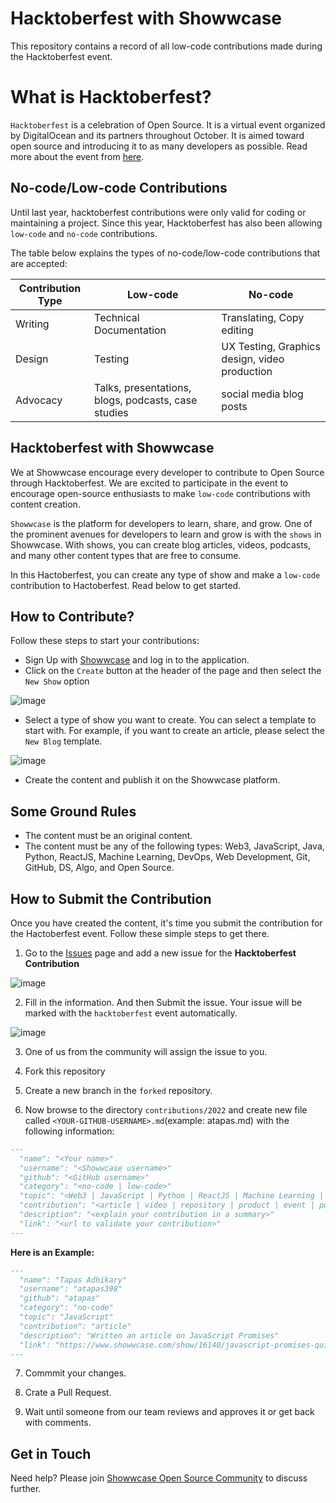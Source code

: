 # Hacktoberfest with Showwcase

This repository contains a record of all low-code contributions made during the Hacktoberfest event.

# What is Hacktoberfest?
`Hacktoberfest` is a celebration of Open Source. It is a virtual event organized by DigitalOcean and its partners throughout October. It is aimed toward open source and introducing it to as many developers as possible. Read more about the event from [here](https://hacktoberfest.com/).

## No-code/Low-code Contributions

Until last year, hacktoberfest contributions were only valid for coding or maintaining a project. Since this year, Hacktoberfest has also been allowing `low-code` and `no-code` contributions.

The table below explains the types of no-code/low-code contributions that are accepted:

| Contribution Type | Low-code                                            | No-code                                       |
| ----------------- | --------------------------------------------------- | --------------------------------------------- |
| Writing           | Technical Documentation                             | Translating, Copy editing                     |
| Design            | Testing                                             | UX Testing, Graphics design, video production |
| Advocacy          | Talks, presentations, blogs, podcasts, case studies | social media blog posts                       |

## Hacktoberfest with Showwcase

We at Showwcase encourage every developer to contribute to Open Source through Hacktoberfest. We are excited to participate in the event to encourage open-source enthusiasts to make `low-code` contributions with content creation. 

`Showwcase` is the platform for developers to learn, share, and grow. One of the prominent avenues for developers to learn and grow is with the `shows` in Showwcase. With shows, you can create blog articles, videos, podcasts, and many other content types that are free to consume.

In this Hactoberfest, you can create any type of show and make a `low-code` contribution to Hactoberfest. Read below to get started.

## How to Contribute?

Follow these steps to start your contributions:

- Sign Up with [Showwcase](https://showwcase.com) and log in to the application.
- Click on the `Create` button at the header of the page and then select the `New Show` option

![image](https://user-images.githubusercontent.com/3633137/194374689-5f165cc1-59ea-4929-839a-9f67284a3c22.png)

- Select a type of show you want to create. You can select a template to start with. For example, if you want to create an article, please select the `New Blog` template.

![image](https://user-images.githubusercontent.com/3633137/194375139-e0757f43-ff5e-4cc5-a190-33551da3d5cd.png)

- Create the content and publish it on the Showwcase platform.

## Some Ground Rules

- The content must be an original content.
- The content must be any of the following types: Web3, JavaScript, Java, Python, ReactJS, Machine Learning, DevOps, Web Development, Git, GitHub, DS, Algo, and Open Source.


## How to Submit the Contribution

Once you have created the content, it's time you submit the contribution for the Hactoberfest event. Follow these simple steps to get there.

1. Go to the [Issues](https://github.com/Showwcase/hacktoberfest/issues/new/choose) page and add a new issue for the **Hacktoberfest Contribution**

![image](https://user-images.githubusercontent.com/3633137/194370630-72dd971c-e22c-4a02-9804-15e08ce22797.png)

2. Fill in the information. And then Submit the issue. Your issue will be marked with the `hacktoberfest` event automatically.

![image](https://user-images.githubusercontent.com/3633137/194376744-235179fb-55a4-4db1-a864-3720fc6e7f95.png)

3. One of us from the community will assign the issue to you.

4. Fork this repository
  
5. Create a new branch in the `forked` repository.
  
6. Now browse to the directory `contributions/2022` and create new file called `<YOUR-GITHUB-USERNAME>.md`(example: atapas.md) with the following information:
   
  ```md
  ---
    "name": "<Your name>"
    "username": "<Showwcase username>"
    "github": "<GitHub username>"  
    "category": "<no-code | low-code>"
    "topic": "<Web3 | JavaScript | Python | ReactJS | Machine Learning | DevOps | Web Development | Git | GitHub | Open Source>"
    "contribution": "<article | video | repository | product | event | podcast>"
    "description": "<explain your contribution in a summary>"
    "link": "<url to validate your contribution>"
  ---  
  ```
  
  **Here is an Example:**
  
  ```md
  ---
    "name": "Tapas Adhikary"
    "username": "atapas398"
    "github": "atapas"  
    "category": "no-code"
    "topic": "JavaScript"
    "contribution": "article"
    "description": "Written an article on JavaScript Promises"
    "link": "https://www.showwcase.com/show/16140/javascript-promises-quizzes-and-interview-questions"
  ---
  ```
7. Commmit your changes.

8. Crate a Pull Request.
  
9. Wait until someone from our team reviews and approves it or get back with comments.


## Get in Touch

Need help? Please join [Showwcase Open Source Community](https://www.showwcase.com/community/open-source) to discuss further. 

